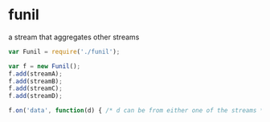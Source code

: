
# funil

a stream that aggregates other streams

```javascript
var Funil = require('./funil');

var f = new Funil();
f.add(streamA);
f.add(streamB);
f.add(streamC);
f.add(streamD);

f.on('data', function(d) { /* d can be from either one of the streams */ });
```

